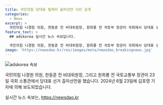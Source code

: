 ```yaml
---
title: 국민의힘 당대표 릴레이 출마선언 사진 공개
categories:
  - News
excerpt: >
  국민의힘 나경원 의원, 한동훈 전 비대위원장, 원희룡 전 국토부 장관이 국회에서 당대표 선거 출마선언 - 23일 국회 소통관에서 진행된 이벤트에서 뜨거운 관심을 받았다. 2024년 6월 23일, 김호영 기자의 보도에 따르면 이들의 선언은 정당 내에서의 경쟁을 가열시키고 있다.
feature_text: >
  ## adskorea 실시간 뉴스 속보입니다.

  국민의힘 나경원 의원, 한동훈 전 비대위원장, 원희룡 전 국토부 장관이 국회에서 당대표 선거 출마선언 - 23일 국회 소통관에서 진행된 이벤트에서 뜨거운 관심을 받았다. 2024년 6월 23일, 김호영 기자의 보도에 따르면 이들의 선언은 정당 내에서의 경쟁을 가열시키고 있다.
image: 'https://newsdao.kr/res/images/meta/newsdao_breakingnews.jpg'
---
```


<p><img src="https://newsdao.kr/res/images/meta/newsdao_breakingnews.jpg" alt="adskorea 속보" /></p>

<p data-ke-size="size16">국민의힘 나경원 의원, 한동훈 전 비대위원장, 그리고 원희룡 전 국토교통부 장관이 23일 국회 소통관에서 당대표 선거 출마선언을 했습니다. 2024년 6월 23일에 김호영 기자에 의해 보도되었습니다.</p>
실시간 뉴스 속보는, <a href="https://newsdao.kr" rel="dofollow">https://newsdao.kr</a>


